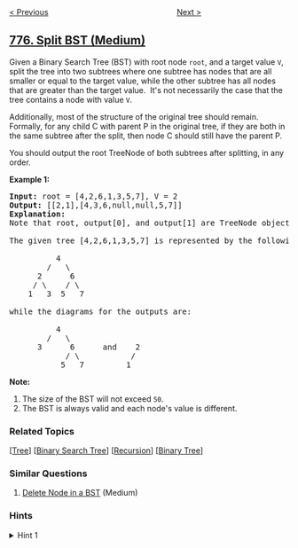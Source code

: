 <!--|This file generated by command(leetcode description); DO NOT EDIT.    |-->
<!--+----------------------------------------------------------------------+-->
<!--|@author    awesee <openset.wang@gmail.com>                           |-->
<!--|@link      https://github.com/awesee                                 |-->
<!--|@home      https://github.com/awesee/leetcode                        |-->
<!--+----------------------------------------------------------------------+-->

[< Previous](../global-and-local-inversions "Global and Local Inversions")
　　　　　　　　　　　　　　　　
[Next >](../swap-adjacent-in-lr-string "Swap Adjacent in LR String")

## [776. Split BST (Medium)](https://leetcode.com/problems/split-bst "拆分二叉搜索树")

<p>Given a Binary Search Tree (BST) with root node <code>root</code>, and a target value <code>V</code>, split the tree into two subtrees&nbsp;where one subtree has nodes that are all smaller or equal to the target value, while the other subtree has all nodes that are greater than the target value.&nbsp; It&#39;s not necessarily the case that the tree contains a node with value <code>V</code>.</p>

<p>Additionally, most of the structure of the original tree should remain.&nbsp; Formally, for any child C with parent P in the original tree, if they are both in the same subtree after the split, then node C should still have the parent P.</p>

<p>You should output the root TreeNode of&nbsp;both subtrees after splitting, in any order.</p>

<p><strong>Example 1:</strong></p>

<pre>
<strong>Input:</strong> root = [4,2,6,1,3,5,7], V = 2
<strong>Output:</strong> [[2,1],[4,3,6,null,null,5,7]]
<strong>Explanation:</strong>
Note that root, output[0], and output[1] are TreeNode objects, not arrays.

The given tree [4,2,6,1,3,5,7] is represented by the following diagram:

          4
        /   \
      2      6
     / \    / \
    1   3  5   7

while the diagrams for the outputs are:

          4
        /   \
      3      6      and    2
            / \           /
           5   7         1
</pre>

<p><strong>Note:</strong></p>

<ol>
	<li>The size of the BST will not exceed <code>50</code>.</li>
	<li>The BST is always valid and each node&#39;s value is different.</li>
</ol>

### Related Topics
  [[Tree](../../tag/tree/README.md)]
  [[Binary Search Tree](../../tag/binary-search-tree/README.md)]
  [[Recursion](../../tag/recursion/README.md)]
  [[Binary Tree](../../tag/binary-tree/README.md)]

### Similar Questions
  1. [Delete Node in a BST](../delete-node-in-a-bst) (Medium)

### Hints
<details>
<summary>Hint 1</summary>
Use recursion.  If root.val <= V, you split root.right into two halves, then join it's left half back on root.right.
</details>

